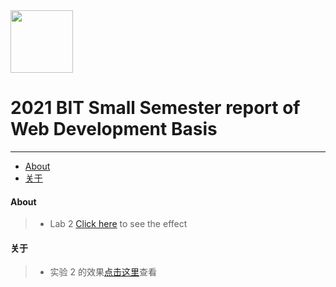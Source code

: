 <img src="https://www.emojidaquan.com/Uploads/image/202105/1621219923545111.gif" width="100" height="100" alt=""/>

# 2021 BIT Small Semester report of Web Development Basis
---
- [About](#about)
- [关于](#关于)

#### About
>- Lab 2 [Click here](https://seechen.github.io/web_Development_Basis/Lab2/aboutme) to see the effect
#### 关于
>- 实验 2 的效果[点击这里](https://seechen.github.io/web_Development_Basis/Lab2/aboutme)查看

